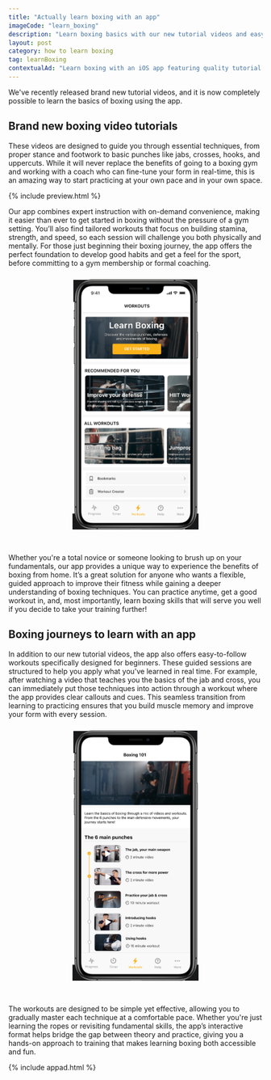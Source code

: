```yaml
---
title: "Actually learn boxing with an app"
imageCode: "learn_boxing"
description: "Learn boxing basics with our new tutorial videos and easy-to-follow beginner workouts—train at your own pace, practice real-time with app callouts, and get fit from home!"
layout: post
category: how to learn boxing
tag: learnBoxing
contextualAd: "Learn boxing with an iOS app featuring quality tutorial videos and easy to understand workouts!"
---
```


We've recently released brand new tutorial videos, and it is now completely possible to learn the basics of boxing using the app.

## Brand new boxing video tutorials

These videos are designed to guide you through essential techniques, from proper stance and footwork to basic punches like jabs, crosses, hooks, and uppercuts. While it will never replace the benefits of going to a boxing gym and working with a coach who can fine-tune your form in real-time, this is an amazing way to start practicing at your own pace and in your own space.

{% include preview.html %}

Our app combines expert instruction with on-demand convenience, making it easier than ever to get started in boxing without the pressure of a gym setting. You’ll also find tailored workouts that focus on building stamina, strength, and speed, so each session will challenge you both physically and mentally. For those just beginning their boxing journey, the app offers the perfect foundation to develop good habits and get a feel for the sport, before committing to a gym membership or formal coaching.

<div style='text-align: center'><img src='/assets/screenshots/web_screenshot_1.png' style='width: 250px;margin: 10px 0px 30px 0px;' alt='Custom boxing training app'/></div>

Whether you're a total novice or someone looking to brush up on your fundamentals, our app provides a unique way to experience the benefits of boxing from home. It’s a great solution for anyone who wants a flexible, guided approach to improve their fitness while gaining a deeper understanding of boxing techniques. You can practice anytime, get a good workout in, and, most importantly, learn boxing skills that will serve you well if you decide to take your training further!

## Boxing journeys to learn with an app

In addition to our new tutorial videos, the app also offers easy-to-follow workouts specifically designed for beginners. These guided sessions are structured to help you apply what you've learned in real time. For example, after watching a video that teaches you the basics of the jab and cross, you can immediately put those techniques into action through a workout where the app provides clear callouts and cues. This seamless transition from learning to practicing ensures that you build muscle memory and improve your form with every session.

<div style='text-align: center'><img src='/assets/screenshots/web_screenshot_9.png' style='width: 250px;margin: 10px 0px 30px 0px;' alt='Learn boxing with an iOS app'/></div>

The workouts are designed to be simple yet effective, allowing you to gradually master each technique at a comfortable pace. Whether you're just learning the ropes or revisiting fundamental skills, the app’s interactive format helps bridge the gap between theory and practice, giving you a hands-on approach to training that makes learning boxing both accessible and fun.



{% include appad.html %}